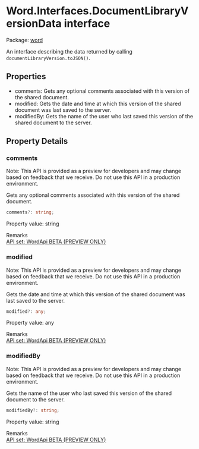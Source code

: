 # Word.Interfaces.DocumentLibraryVersionData interface

Package: [word](/en-us/javascript/api/word)

An interface describing the data returned by calling `documentLibraryVersion.toJSON()`.

## Properties

- comments: Gets any optional comments associated with this version of the shared document.
- modified: Gets the date and time at which this version of the shared document was last saved to the server.
- modifiedBy: Gets the name of the user who last saved this version of the shared document to the server.

## Property Details

### comments

Note: This API is provided as a preview for developers and may change based on feedback that we receive. Do not use this API in a production environment.

Gets any optional comments associated with this version of the shared document.

```typescript
comments?: string;
```

Property value: string

Remarks  
[API set: WordApi BETA (PREVIEW ONLY)](/en-us/javascript/api/requirement-sets/word/word-api-requirement-sets)

### modified

Note: This API is provided as a preview for developers and may change based on feedback that we receive. Do not use this API in a production environment.

Gets the date and time at which this version of the shared document was last saved to the server.

```typescript
modified?: any;
```

Property value: any

Remarks  
[API set: WordApi BETA (PREVIEW ONLY)](/en-us/javascript/api/requirement-sets/word/word-api-requirement-sets)

### modifiedBy

Note: This API is provided as a preview for developers and may change based on feedback that we receive. Do not use this API in a production environment.

Gets the name of the user who last saved this version of the shared document to the server.

```typescript
modifiedBy?: string;
```

Property value: string

Remarks  
[API set: WordApi BETA (PREVIEW ONLY)](/en-us/javascript/api/requirement-sets/word/word-api-requirement-sets)